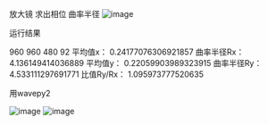 放大镜
求出相位
曲率半径
![image](https://github.com/chengpengSHINE/Wavefront/assets/130882847/988c90b3-8cd3-4d0a-90bb-4d87797be2fb)


运行结果

960 960
480 92
平均值x： 0.24177076306921857
曲率半径Rx： 4.136149414036889
平均值y： 0.22059903989323915
曲率半径Ry： 4.533111297691771
比值Ry/Rx： 1.095973777520635


用wavepy2

![image](https://github.com/chengpengSHINE/Wavefront/assets/130882847/42f38500-6b67-4d56-8681-fc9b5c25117d)
![image](https://github.com/chengpengSHINE/Wavefront/assets/130882847/92767eef-0e8f-4595-adaa-c2570488635c)
